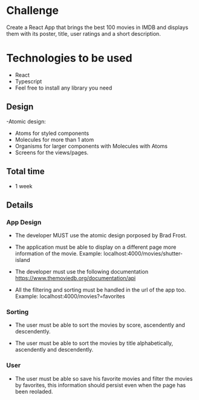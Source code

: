 # Challenge
Create a React App that brings the best 100 movies in IMDB and displays them with its poster, title, user ratings and a short description. 

# Technologies to be used
- React
- Typescript
- Feel free to install any library you need

## Design
-Atomic design: 
  - Atoms for styled components
  - Molecules for more than 1 atom
  - Organisms for larger components with Molecules with Atoms 
  - Screens for the views/pages.

## Total time
- 1 week

## Details

### App Design
- The developer MUST use the atomic design porposed by Brad Frost.

- The application must be able to display on a different page more information of the movie. Example: localhost:4000/movies/shutter-island

- The developer must use the following documentation https://www.themoviedb.org/documentation/api

- All the filtering and sorting must be handled in the url of the app too. Example: localhost:4000/movies?=favorites

### Sorting
- The user must be able to sort the movies by score, ascendently and descendently. 

- The user must be able to sort the movies by title alphabetically, ascendently and descendently. 

### User
- The user must be able so save his favorite movies and filter the movies by favorites, this information should persist even when the page has been reoladed. 

